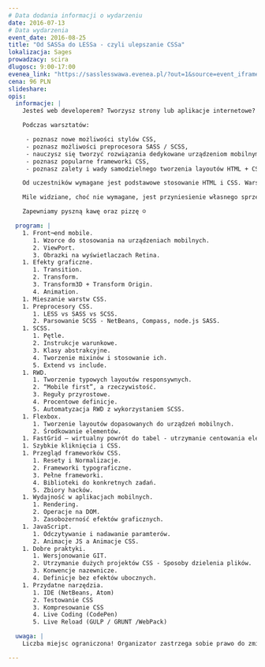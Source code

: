 ```yaml
---
# Data dodania informacji o wydarzeniu
date: 2016-07-13
# Data wydarzenia
event_date: 2016-08-25
title: "Od SASSa do LESSa - czyli ulepszanie CSSa"
lokalizacja: Sages
prowadzacy: scira
dlugosc: 9:00-17:00
evenea_link: "https://sasslesswawa.evenea.pl/?out=1&source=event_iframe"
cena: 96 PLN
slideshare:
opis:
  informacje: |
    Jesteś web developerem? Tworzysz strony lub aplikacje internetowe? Chciałbyś poznać CSS lub poszerzyć swoją wiedzę z jego zakresu? Poznaj SASS / SCSS – narzędzie znacznie rozszerzające możliwości samego CSSa. Podczas warsztatów poznasz nie tylko nowe funkcjonalności samego CSSa, ale także możliwości jakie daje SASS. Całość warsztatów odbywać się będzie ze szczególnym uwzględnieniem tworzenia layoutów dla urządzeń mobilnych. Warsztaty składać się będą w przeważającej części z zadań praktycznych, aby każdy uczestnik mógł przetestować nowe efekty CSS na laptopie, tablecie czy telefonie.

    Podczas warsztatów:

     - poznasz nowe możliwości stylów CSS,
     - poznasz możliwości preprocesora SASS / SCSS,
     - nauczysz się tworzyć rozwiązania dedykowane urządzeniom mobilnym,
     - poznasz popularne frameworki CSS,
     - poznasz zalety i wady samodzielnego tworzenia layoutów HTML + CSS.

    Od uczestników wymagane jest podstawowe stosowanie HTML i CSS. Warsztaty skierowane są dla front¬end developerów, którzy chcą rozszerzyć swoją wiedzę i umiejętności dotyczące stylowania elementów HTML. Uczestnicy w trakcie zajęć korzystają z własnego sprzętu (do wygodnego korzystania z HTMLa i CSSa wystarczy właściwie każdy komputer z systemem Windows, OSX lub Linux - wymagane GUI :)

    Mile widziane, choć nie wymagane, jest przyniesienie własnego sprzętu mobilnego (telefon / tablet) na którym będzie można testować tworzone layouty – alternatywą jest użycie WebDeveloper tools z Chrome, ale wiąże się to z pewnymi ograniczeniami.

    Zapewniamy pyszną kawę oraz pizzę ☺

  program: |
    1. Front¬end mobile.
       1. Wzorce do stosowania na urządzeniach mobilnych.
       2. ViewPort.
       3. Obrazki na wyświetlaczach Retina.
    1. Efekty graficzne.
       1. Transition.
       2. Transform.
       3. Transform3D + Transform Origin.
       4. Animation.
    1. Mieszanie warstw CSS.
    1. Preprocesory CSS.
       1. LESS vs SASS vs SCSS.
       2. Parsowanie SCSS - NetBeans, Compass, node.js SASS.
    1. SCSS.  
       1. Pętle.
       2. Instrukcje warunkowe.
       3. Klasy abstrakcyjne.
       4. Tworzenie mixinów i stosowanie ich.
       5. Extend vs include.
    1. RWD.
       1. Tworzenie typowych layoutów responsywnych.
       2. “Mobile first”, a rzeczywistość.
       3. Reguły przyrostowe.
       4. Procentowe definicje.
       5. Automatyzacja RWD z wykorzystaniem SCSS.
    1. Flexbox.
       1. Tworzenie layoutów dopasowanych do urządzeń mobilnych.
       2. Środkowanie elementów.
    1. FastGrid – wirtualny powrót do tabel - utrzymanie centowania elementów.
    1. Szybkie kliknięcia i CSS.
    1. Przegląd frameworków CSS.
       1. Resety i Normalizacje.
       2. Frameworki typograficzne.
       3. Pełne frameworki.
       4. Biblioteki do konkretnych zadań.
       5. Zbiory hacków.
    1. Wydajność w aplikacjach mobilnych.
       1. Rendering.
       2. Operacje na DOM.
       3. Zasobożerność efektów graficznych.
    1. JavaScript.
       1. Odczytywanie i nadawanie paramterów.
       2. Animacje JS a Animacje CSS.
    1. Dobre praktyki.
       1. Wersjonowanie GIT.
       2. Utrzymanie dużych projektów CSS - Sposoby dzielenia plików.
       3. Konwencje nazewnicze.
       4. Definicje bez efektów ubocznych.
    1. Przydatne narzędzia.
       1. IDE (NetBeans, Atom)
       2. Testowanie CSS
       3. Kompresowanie CSS
       4. Live Coding (CodePen)
       5. Live Reload (GULP / GRUNT /WebPack)

  uwaga: |
    Liczba miejsc ograniczona! Organizator zastrzega sobie prawo do zmiany lokalizacji wydarzenia oraz jego odwołania w przypadku niezgłoszenia się minimalnej liczby uczestników.

---
```

